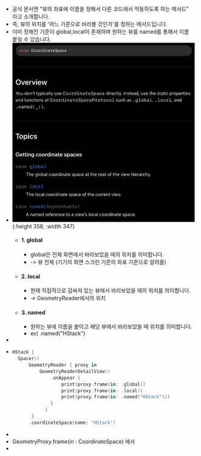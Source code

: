 - 공식 문서엔 "뷰의 좌표에 이름을 정해서 다른 코드에서 작동하도록 하는 메서드" 라고 소개합니다.
- 즉, 뷰의 위치를 '어느 기준으로 바라볼 것인가'를 정하는 메서드입니다.
- 이미 정해진 기준이 global,local이 존재하며 원하는 뷰를 named를 통해서 이름 붙일 수 있습니다.
- ![스크린샷 2023-08-13 오후 11.37.32.png](../assets/스크린샷_2023-08-13_오후_11.37.32_1691937456616_0.png){:height 358, :width 347}
	- #### 1. global
		- global은 전체 화면에서 바라보았을 때의 위치를 의미합니다.
		- -> 뷰 전체 (기기의 화면 스크린 기준의 좌표 기준으로 알려줌)
	- #### 2. local
		- 현재 직접적으로 감싸져 있는 뷰에서 바라보았을 때의 위치를 의미합니다.
		- -> GeometryReader에서의 위치
	- #### 3. named
		- 원하는 뷰에 이름을 붙이고 해당 뷰에서 바라보았을 때 위치를 의미합니다.
		- ex) .named("HStack")
-
- ```swift
  HStack {
  	Spacer()
  		GeometryReader { proxy in
  			GeometryReaderDetailView()
  				.onAppear {
  					print(proxy.frame(in: .global))
  					print(proxy.frame(in: .local))
  					print(proxy.frame(in: .named("HStack")))
  				}
              }
         }
  		.coordinateSpace(name: "HStack")
  ```
-
- GeometryProxy.frame(in : CoordinateSpace) 에서
-